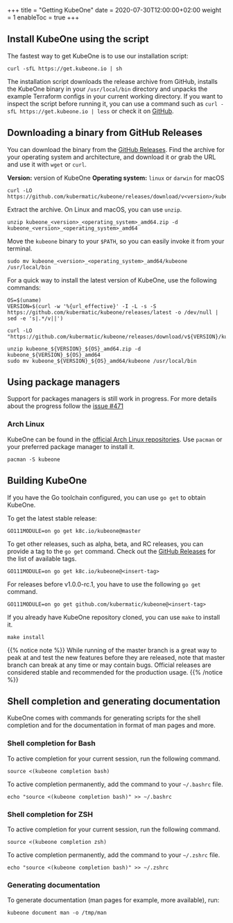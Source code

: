 +++
title = "Getting KubeOne"
date = 2020-07-30T12:00:00+02:00
weight = 1
enableToc = true
+++

## Install KubeOne using the script

The fastest way to get KubeOne is to use our installation script:

```
curl -sfL https://get.kubeone.io | sh
```

The installation script downloads the release archive from GitHub, installs
the KubeOne binary in your `/usr/local/bin` directory and unpacks the example
Terraform configs in your current working directory. If you want to inspect the
script before running it, you can use a command such as
`curl -sfL https://get.kubeone.io | less` or check it on [GitHub][github-script].

## Downloading a binary from GitHub Releases

You can download the binary from the [GitHub Releases][github-releases].
Find the archive for your operating system and architecture, and download it
or grab the URL and use it with `wget` or `curl`.

**Version:** version of KubeOne
**Operating system:** `linux` or `darwin` for macOS

```
curl -LO https://github.com/kubermatic/kubeone/releases/download/v<version>/kubeone_<version>_<operating_system>_amd64.zip
```

Extract the archive. On Linux and macOS, you can use `unzip`.

```
unzip kubeone_<version>_<operating_system>_amd64.zip -d kubeone_<version>_<operating_system>_amd64
```

Move the `kubeone` binary to your `$PATH`, so you can easily invoke it from
your terminal.

```
sudo mv kubeone_<version>_<operating_system>_amd64/kubeone /usr/local/bin
```

For a quick way to install the latest version of KubeOne, use
the following commands:

```
OS=$(uname)
VERSION=$(curl -w '%{url_effective}' -I -L -s -S https://github.com/kubermatic/kubeone/releases/latest -o /dev/null | sed -e 's|.*/v||')

curl -LO "https://github.com/kubermatic/kubeone/releases/download/v${VERSION}/kubeone_${VERSION}_${OS}_amd64.zip"

unzip kubeone_${VERSION}_${OS}_amd64.zip -d kubeone_${VERSION}_${OS}_amd64
sudo mv kubeone_${VERSION}_${OS}_amd64/kubeone /usr/local/bin
```

## Using package managers

Support for packages managers is still work in progress. For more details
about the progress follow the [issue #471][package-managers-issue]

### Arch Linux

KubeOne can be found in the [official Arch Linux repositories][arch-linux].
Use `pacman` or your preferred package manager to install it.

```
pacman -S kubeone
```

## Building KubeOne

If you have the Go toolchain configured, you can use `go get` to obtain KubeOne.

To get the latest stable release:

```
GO111MODULE=on go get k8c.io/kubeone@master
```

To get other releases, such as alpha, beta, and RC releases, you can provide a
tag to the `go get` command. Check out the [GitHub Releases][github-tags] for
the list of available tags.

```
GO111MODULE=on go get k8c.io/kubeone@<insert-tag>
```

For releases before v1.0.0-rc.1, you have to use the following `go get`
command.

```
GO111MODULE=on go get github.com/kubermatic/kubeone@<insert-tag>
```

If you already have KubeOne repository cloned, you can use `make`
to install it.

```
make install
```

{{% notice note %}}
While running of the master branch is a great way to peak at and test
the new features before they are released, note that master branch can
break at any time or may contain bugs. Official releases are considered
stable and recommended for the production usage.
{{% /notice %}}


## Shell completion and generating documentation

KubeOne comes with commands for generating scripts for the shell completion
and for the documentation in format of man pages and more.

### Shell completion for Bash

To active completion for your current session, run the following command.

```
source <(kubeone completion bash)
```

To active completion permanently, add the command to your `~/.bashrc` file.

```
echo "source <(kubeone completion bash)" >> ~/.bashrc
```

### Shell completion for ZSH

To active completion for your current session, run the following command.

```
source <(kubeone completion zsh)
```

To active completion permanently, add the command to your `~/.zshrc` file.

```
echo "source <(kubeone completion bash)" >> ~/.zshrc
```

### Generating documentation

To generate documentation (man pages for example, more available), run:

```
kubeone document man -o /tmp/man
```

[github-releases]: https://github.com/kubermatic/kubeone/releases
[github-script]: https://github.com/kubermatic/kubeone/blob/master/install.sh
[github-tags]: https://github.com/kubermatic/kubeone/tags
[package-managers-issue]: https://github.com/kubermatic/kubeone/issues/471
[arch-linux]: https://www.archlinux.org/packages/community/x86_64/kubeone/
